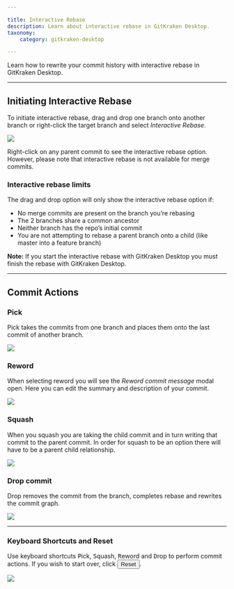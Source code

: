 ```yaml
---

title: Interactive Rebase
description: Learn about interactive rebase in GitKraken Desktop.
taxonomy:
    category: gitkraken-desktop

---
```


Learn how to rewrite your commit history with interactive rebase in GitKraken Desktop.

***

## Initiating Interactive Rebase
To initiate interactive rebase, drag and drop one branch onto another branch or right-click the target branch and select <em class='context-menu'>Interactive Rebase</em>.

<img src='/wp-content/uploads/interactive-rebase-init.gif' class="help-center-img img-bordered" />

Right-click on any parent commit to see the interactive rebase option. However, please note that interactive rebase is not available for merge commits.

### Interactive rebase limits

The drag and drop option will only show the interactive rebase option if:

- No merge commits are present on the branch you’re rebasing
- The 2 branches share a common ancestor
- Neither branch has the repo’s initial commit
- You are not attempting to rebase a parent branch onto a child (like master into a feature branch)

<div class='callout callout--note'>
    <p><strong>Note:</strong> If you start the interactive rebase with GitKraken Desktop you must finish the rebase with GitKraken Desktop.</p>
</div>

---

## Commit Actions

### Pick
Pick takes the commits from one branch and places them onto the last commit of another branch.

<img src='/wp-content/uploads/pick.gif' class="help-center-img img-bordered" />

### Reword
When selecting reword you will see the <em class='context-menu'>Reword commit message</em> modal open. Here you can edit the summary and description of your commit.

<img src='/wp-content/uploads/reword.png' class="help-center-img img-bordered" />

### Squash
When you squash you are taking the child commit and in turn writing that commit to the parent commit. In order for squash to be an option there will have to be a parent child relationship.

<img src='/wp-content/uploads/squash.png' class="help-center-img img-bordered" />

### Drop commit
Drop removes the commit from the branch, completes rebase and rewrites the commit graph.

<img src='/wp-content/uploads/drop.gif' class="help-center-img img-bordered" />

---

### Keyboard Shortcuts and Reset
Use keyboard shortcuts <kbd>P</kbd>ick, <kbd>S</kbd>quash, <kbd>R</kbd>eword and <kbd>D</kbd>rop to perform commit actions. If you wish to start over, click <button class='button button--primary button--ui button--nolink'><span style='color:#141422;'>Reset</span></button>.

<img src='/wp-content/uploads/keyboard-shortcut-reset.gif' class="help-center-img img-bordered" />